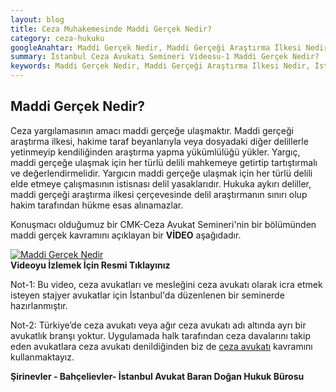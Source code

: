 ```yaml
---
layout: blog
title: Ceza Muhakemesinde Maddi Gerçek Nedir?
category: ceza-hukuku
googleAnahtar: Maddi Gerçek Nedir, Maddi Gerçeği Araştırma İlkesi Nedir, hukuk bürosu, ceza avukatı, ağır ceza avukatı, istanbul avukat, istanbul ceza avukatı
summary: İstanbul Ceza Avukatı Semineri Videosu-1 Maddi Gerçek Nedir?  Ceza avukatlarına ve mesleğini ceza avukatı olarak icra etmek isteyen stajyer avukatlara yönelik İstanbul'da verdiğimiz mesleki seminer videosudur.
keywords: Maddi Gerçek Nedir, Maddi Gerçeği Araştırma İlkesi Nedir, İstanbul avukat, ceza avukatı, ağır ceza avukatı, istanbul avukat, istanbul ceza avukatı
---
```


## Maddi Gerçek Nedir? 

Ceza yargılamasının amacı maddi gerçeğe ulaşmaktır. Maddi gerçeği araştırma ilkesi, hakime taraf beyanlarıyla veya dosyadaki diğer delillerle yetinmeyip kendiliğinden araştırma yapma yükümlülüğü yükler. Yargıç, maddi gerçeğe ulaşmak için her türlü delili mahkemeye getirtip tartıştırmalı ve değerlendirmelidir. Yargıcın maddi gerçeğe ulaşmak için her türlü delili elde etmeye çalışmasının istisnası delil yasaklarıdır. Hukuka aykırı deliller, maddi gerçeği araştırma ilkesi çerçevesinde delil araştırmanın sınırı olup hakim tarafından hükme esas alınamazlar. 

Konuşmacı olduğumuz bir CMK-Ceza Avukat Semineri'nin bir bölümünden maddi gerçek kavramını açıklayan bir **VİDEO** aşağıdadır.

[![Maddi Gerçek Nedir](https://i.ytimg.com/vi/UW4D_SODeXQ/hqdefault.jpg)](https://youtu.be/4E7vF4TsPos "CMK Avukat Seminer Videosu")          
**Videoyu İzlemek İçin Resmi Tıklayınız**



Not-1: Bu video, ceza avukatları ve mesleğini ceza avukatı olarak icra etmek isteyen stajyer avukatlar için İstanbul'da düzenlenen bir seminerde hazırlanmıştır.

Not-2: Türkiye’de ceza avukatı veya ağır ceza avukatı adı altında ayrı bir avukatlık branşı yoktur. Uygulamada halk tarafından ceza davalarını takip eden avukatlara ceza avukatı denildiğinden biz de [ceza avukatı](https://barandogan.av.tr/blog/ceza-hukuku/ceza-avukatinin-islevi.html) kavramını kullanmaktayız.

**Şirinevler - Bahçelievler- İstanbul Avukat Baran Doğan Hukuk Bürosu**
